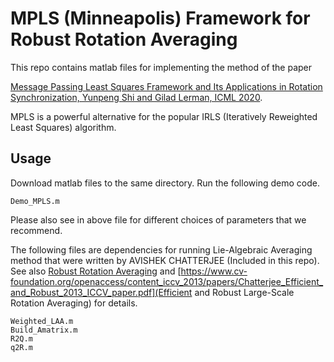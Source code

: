 # MPLS (Minneapolis) Framework for Robust Rotation Averaging

This repo contains matlab files for implementing the method of the paper

[Message Passing Least Squares Framework and Its Applications in Rotation Synchronization, Yunpeng Shi and Gilad Lerman, ICML 2020](https://arxiv.org/pdf/2007.13638.pdf).

MPLS is a powerful alternative for the popular IRLS (Iteratively Reweighted Least Squares) algorithm. 

## Usage
Download matlab files to the same directory. Run the following demo code.
```
Demo_MPLS.m
```
Please also see in above file for different choices of parameters that we recommend.


The following files are dependencies for running Lie-Algebraic Averaging method that were written by AVISHEK CHATTERJEE (Included in this repo). See also [Robust Rotation Averaging](http://www.ee.iisc.ac.in/labs/cvl/papers/robustrelrotavg.pdf) and [https://www.cv-foundation.org/openaccess/content_iccv_2013/papers/Chatterjee_Efficient_and_Robust_2013_ICCV_paper.pdf](Efficient and Robust Large-Scale Rotation Averaging) for details.
```
Weighted_LAA.m
Build_Amatrix.m
R2Q.m
q2R.m
```
